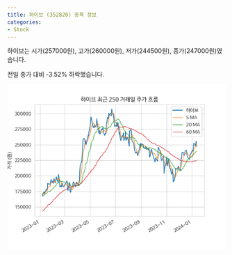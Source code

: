 ```yaml
---
title: 하이브 (352820) 종목 정보
categories:
- Stock
---
```


하이브는 시가(257000원), 고가(260000원), 저가(244500원), 종가(247000원)였습니다.

전일 종가 대비 -3.52% 하락했습니다.

<!-- more -->

![352820](/assets/images/stock/352820.png)